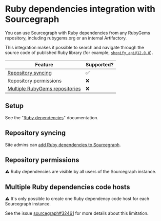 # Ruby dependencies integration with Sourcegraph

You can use Sourcegraph with Ruby dependencies from any RubyGems repository, including rubygems.org or an internal Artifactory.

This integration makes it possible to search and navigate through the source code of published Ruby library (for example, [`shopify_api@12.0.0`](https://sourcegraph.com/rubygems/shopify_api@v12.0.0)).

Feature | Supported?
------- | ----------
[Repository syncing](#repository-syncing) | ✅
[Repository permissions](#repository-syncing) | ❌
[Multiple RubyGems repositories](#multiple-ruby-dependency-code-hosts) | ❌

## Setup

See the "[Ruby dependencies](../admin/external_service/ruby.md)" documentation.

## Repository syncing

Site admins can [add Ruby dependencies to Sourcegraph](../admin/external_service/ruby.md#repository-syncing).

## Repository permissions

⚠ Ruby dependencies are visible by all users of the Sourcegraph instance.

## Multiple Ruby dependencies code hosts

⚠️ It's only possible to create one Ruby dependency code host for each Sourcegraph instance.

See the issue [sourcegraph#32461](https://github.com/sourcegraph/sourcegraph/issues/32461) for more details about this limitation.
